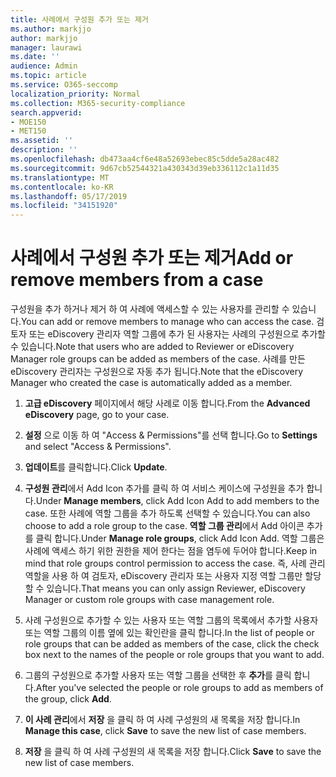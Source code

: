 ```yaml
---
title: 사례에서 구성원 추가 또는 제거
ms.author: markjjo
author: markjjo
manager: laurawi
ms.date: ''
audience: Admin
ms.topic: article
ms.service: O365-seccomp
localization_priority: Normal
ms.collection: M365-security-compliance
search.appverid:
- MOE150
- MET150
ms.assetid: ''
description: ''
ms.openlocfilehash: db473aa4cf6e48a52693ebec85c5dde5a28ac482
ms.sourcegitcommit: 9d67cb52544321a430343d39eb336112c1a11d35
ms.translationtype: MT
ms.contentlocale: ko-KR
ms.lasthandoff: 05/17/2019
ms.locfileid: "34151920"
---
```

# <a name="add-or-remove-members-from-a-case"></a><span data-ttu-id="a22a0-102">사례에서 구성원 추가 또는 제거</span><span class="sxs-lookup"><span data-stu-id="a22a0-102">Add or remove members from a case</span></span>

<span data-ttu-id="a22a0-103">구성원을 추가 하거나 제거 하 여 사례에 액세스할 수 있는 사용자를 관리할 수 있습니다.</span><span class="sxs-lookup"><span data-stu-id="a22a0-103">You can add or remove members to manage who can access the case.</span></span> <span data-ttu-id="a22a0-104">검토자 또는 eDiscovery 관리자 역할 그룹에 추가 된 사용자는 사례의 구성원으로 추가할 수 있습니다.</span><span class="sxs-lookup"><span data-stu-id="a22a0-104">Note that users who are added to Reviewer or eDiscovery Manager role groups can be added as members of the case.</span></span> <span data-ttu-id="a22a0-105">사례를 만든 eDiscovery 관리자는 구성원으로 자동 추가 됩니다.</span><span class="sxs-lookup"><span data-stu-id="a22a0-105">Note that the eDiscovery Manager who created the case is automatically added as a member.</span></span>

1. <span data-ttu-id="a22a0-106">**고급 eDiscovery** 페이지에서 해당 사례로 이동 합니다.</span><span class="sxs-lookup"><span data-stu-id="a22a0-106">From the **Advanced eDiscovery** page, go to your case.</span></span>

2. <span data-ttu-id="a22a0-107">**설정** 으로 이동 하 여 "Access & Permissions"를 선택 합니다.</span><span class="sxs-lookup"><span data-stu-id="a22a0-107">Go to **Settings** and select "Access & Permissions".</span></span>
 
3. <span data-ttu-id="a22a0-108">**업데이트**를 클릭합니다.</span><span class="sxs-lookup"><span data-stu-id="a22a0-108">Click **Update**.</span></span>
 
4. <span data-ttu-id="a22a0-109">**구성원 관리**에서 Add Icon 추가를 클릭 하 여 서비스 케이스에 구성원을 추가 합니다.</span><span class="sxs-lookup"><span data-stu-id="a22a0-109">Under **Manage members**, click Add Icon Add to add members to the case.</span></span> <span data-ttu-id="a22a0-110">또한 사례에 역할 그룹을 추가 하도록 선택할 수 있습니다.</span><span class="sxs-lookup"><span data-stu-id="a22a0-110">You can also choose to add a role group to the case.</span></span> <span data-ttu-id="a22a0-111">**역할 그룹 관리**에서 Add 아이콘 추가를 클릭 합니다.</span><span class="sxs-lookup"><span data-stu-id="a22a0-111">Under **Manage role groups**, click Add Icon Add.</span></span> 
    <span data-ttu-id="a22a0-112">역할 그룹은 사례에 액세스 하기 위한 권한을 제어 한다는 점을 염두에 두어야 합니다.</span><span class="sxs-lookup"><span data-stu-id="a22a0-112">Keep in mind that role groups control permission to access the case.</span></span> <span data-ttu-id="a22a0-113">즉, 사례 관리 역할을 사용 하 여 검토자, eDiscovery 관리자 또는 사용자 지정 역할 그룹만 할당할 수 있습니다.</span><span class="sxs-lookup"><span data-stu-id="a22a0-113">That means you can only assign Reviewer, eDiscovery Manager or custom role groups with case management role.</span></span>
 
5. <span data-ttu-id="a22a0-114">사례 구성원으로 추가할 수 있는 사용자 또는 역할 그룹의 목록에서 추가할 사용자 또는 역할 그룹의 이름 옆에 있는 확인란을 클릭 합니다.</span><span class="sxs-lookup"><span data-stu-id="a22a0-114">In the list of people or role groups that can be added as members of the case, click the check box next to the names of the people or role groups that you want to add.</span></span>

6. <span data-ttu-id="a22a0-115">그룹의 구성원으로 추가할 사용자 또는 역할 그룹을 선택한 후 **추가**를 클릭 합니다.</span><span class="sxs-lookup"><span data-stu-id="a22a0-115">After you've selected the people or role groups to add as members of the group, click **Add**.</span></span>

7. <span data-ttu-id="a22a0-116">**이 사례 관리**에서 **저장** 을 클릭 하 여 사례 구성원의 새 목록을 저장 합니다.</span><span class="sxs-lookup"><span data-stu-id="a22a0-116">In **Manage this case**, click **Save** to save the new list of case members.</span></span>

8. <span data-ttu-id="a22a0-117">**저장** 을 클릭 하 여 사례 구성원의 새 목록을 저장 합니다.</span><span class="sxs-lookup"><span data-stu-id="a22a0-117">Click **Save** to save the new list of case members.</span></span>
